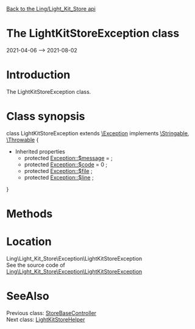 [Back to the Ling/Light_Kit_Store api](https://github.com/lingtalfi/Light_Kit_Store/blob/master/doc/api/Ling/Light_Kit_Store.md)



The LightKitStoreException class
================
2021-04-06 --> 2021-08-02






Introduction
============

The LightKitStoreException class.



Class synopsis
==============


class <span class="pl-k">LightKitStoreException</span> extends [\Exception](http://php.net/manual/en/class.exception.php) implements [\Stringable](https://wiki.php.net/rfc/stringable), [\Throwable](http://php.net/manual/en/class.throwable.php) {

- Inherited properties
    - protected  [Exception::$message](#property-message) =  ;
    - protected  [Exception::$code](#property-code) = 0 ;
    - protected  [Exception::$file](#property-file) ;
    - protected  [Exception::$line](#property-line) ;

}






Methods
==============






Location
=============
Ling\Light_Kit_Store\Exception\LightKitStoreException<br>
See the source code of [Ling\Light_Kit_Store\Exception\LightKitStoreException](https://github.com/lingtalfi/Light_Kit_Store/blob/master/Exception/LightKitStoreException.php)



SeeAlso
==============
Previous class: [StoreBaseController](https://github.com/lingtalfi/Light_Kit_Store/blob/master/doc/api/Ling/Light_Kit_Store/Controller/StoreBaseController.md)<br>Next class: [LightKitStoreHelper](https://github.com/lingtalfi/Light_Kit_Store/blob/master/doc/api/Ling/Light_Kit_Store/Helper/LightKitStoreHelper.md)<br>
